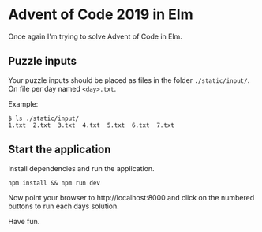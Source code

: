 # Advent of Code 2019 in Elm

Once again I'm trying to solve Advent of Code in Elm.

## Puzzle inputs

Your puzzle inputs should be placed as files in the folder `./static/input/`. On file per day named `<day>.txt`.

Example:

```
$ ls ./static/input/
1.txt  2.txt  3.txt  4.txt  5.txt  6.txt  7.txt
```

## Start the application

Install dependencies and run the application.

```
npm install && npm run dev
```

Now point your browser to http://localhost:8000 and click on the numbered buttons to run each days solution.

Have fun.

